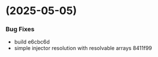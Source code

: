 #  (2025-05-05)


### Bug Fixes

* build e6cbc6d
* simple injector resolution with resolvable arrays 8411f99



